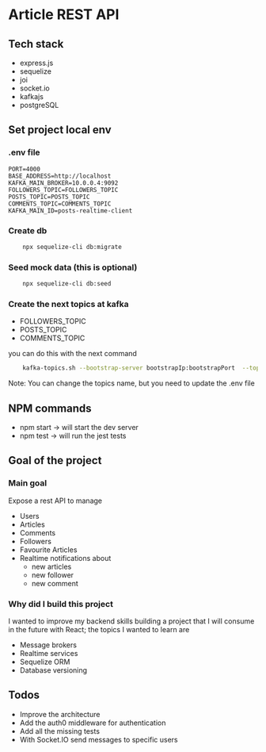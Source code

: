 # Article REST API

## Tech stack

- express.js
- sequelize
- joi
- socket.io
- kafkajs
- postgreSQL

## Set project local env

### .env file

```
PORT=4000
BASE_ADDRESS=http://localhost
KAFKA_MAIN_BROKER=10.0.0.4:9092
FOLLOWERS_TOPIC=FOLLOWERS_TOPIC
POSTS_TOPIC=POSTS_TOPIC
COMMENTS_TOPIC=COMMENTS_TOPIC
KAFKA_MAIN_ID=posts-realtime-client
```

### Create db

```bash
    npx sequelize-cli db:migrate
```

### Seed mock data (this is optional)

```bash
    npx sequelize-cli db:seed
```

### Create the next topics at kafka

- FOLLOWERS_TOPIC
- POSTS_TOPIC
- COMMENTS_TOPIC

you can do this with the next command

```bash
    kafka-topics.sh --bootstrap-server bootstrapIp:bootstrapPort  --topic TOPIC-NAME --create --partitions 3 --replication-factor 1
```

Note: You can change the topics name, but you need to update the .env file

## NPM commands

 - npm start -> will start the dev server
 - npm test -> will run the  jest tests

## Goal of the project

### Main goal

Expose a rest API to manage

- Users
- Articles
- Comments
- Followers
- Favourite Articles
- Realtime notifications about
  - new articles
  - new follower
  - new comment

### Why did I build this project

I wanted to improve my backend skills building a project that I will consume in the future with React; the topics I wanted to learn are

- Message brokers
- Realtime services
- Sequelize ORM
- Database versioning

## Todos

- Improve the architecture
- Add the auth0 middleware for authentication
- Add all the missing tests
- With Socket.IO send messages to specific users
